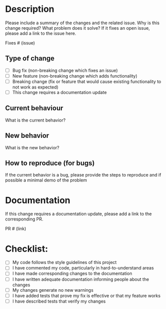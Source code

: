 <!-- You can erase any parts of this template not applicable to your Pull Request. -->
<!-- ** PLEASE REMOVE THIS TEMPLATE BEFORE SUBMITTING ** -->

# Description

Please include a summary of the changes and the related issue. 
Why is this change required? What problem does it solve? 
If it fixes an open issue, please add a link to the issue here.

Fixes # (issue)

## Type of change

- [ ] Bug fix (non-breaking change which fixes an issue)
- [ ] New feature (non-breaking change which adds functionality)
- [ ] Breaking change (fix or feature that would cause existing functionality to not work as expected)
- [ ] This change requires a documentation update

## Current behaviour

What is the current behavior?

## New behavior

What is the new behavior?

## How to reproduce (for bugs)

If the current behavior is a bug, please provide the steps to reproduce and if possible a minimal demo of the problem

# Documentation

If this change requires a documentation update, please add a link to the corresponding PR.

PR # (link)

# Checklist:

- [ ] My code follows the style guidelines of this project
- [ ] I have commented my code, particularly in hard-to-understand areas
- [ ] I have made corresponding changes to the documentation
- [ ] I have written adequate documentation informing people about the changes
- [ ] My changes generate no new warnings
- [ ] I have added tests that prove my fix is effective or that my feature works
- [ ] I have described tests that verify my changes
